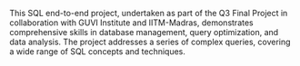 This SQL end-to-end project, undertaken as part of the Q3 Final Project in collaboration with GUVI Institute and IITM-Madras, demonstrates comprehensive skills in database management, query optimization, and data analysis. The project addresses a series of complex queries, covering a wide range of SQL concepts and techniques.
